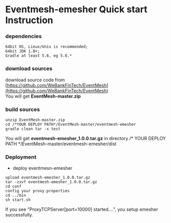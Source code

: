 # Eventmesh-emesher Quick start Instruction

### dependencies
```
64bit OS, Linux/Unix is recommended;
64bit JDK 1.8+;
Gradle at least 5.6, eg 5.6.*
```

### download sources
download source code from [https://github.com/WeBankFinTech/EventMesh](https://github.com/WeBankFinTech/EventMesh)  
You will get **EventMesh-master.zip**
  
### build sources
```$xslt
unzip EventMesh-master.zip
cd /*YOUR DEPLOY PATH*/EventMesh-master/eventmesh-emesher
gradle clean tar -x test
```
You will get **eventmesh-emesher_1.0.0.tar.gz** in directory /* YOUR DEPLOY PATH */EventMesh-master/eventmesh-emesher/dist

### Deployment
- deploy eventmesn-emesher  
```$xslt
upload eventmesh-emesher_1.0.0.tar.gz
tar -zxvf eventmesh-emesher_1.0.0.tar.gz
cd conf
config your proxy.properties
cd ../bin
sh start.sh
```
If you see "ProxyTCPServer[port=10000] started....", you setup emesher successfully.


